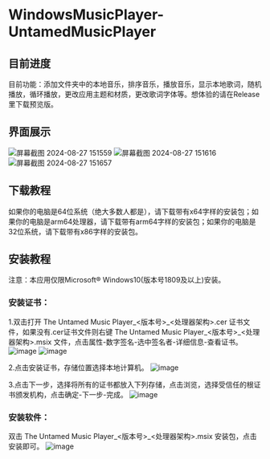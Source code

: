 # WindowsMusicPlayer-UntamedMusicPlayer

## 目前进度
目前功能：添加文件夹中的本地音乐，排序音乐，播放音乐，显示本地歌词，随机播放，循环播放，更改应用主题和材质，更改歌词字体等。想体验的请在Release里下载预览版。
## 界面展示
![屏幕截图 2024-08-27 151559](https://github.com/user-attachments/assets/e97fb507-4204-4ce3-8cc2-fc7d0f1387d3)
![屏幕截图 2024-08-27 151616](https://github.com/user-attachments/assets/e06651f4-88c3-44cf-a768-c913457a3ac6)
![屏幕截图 2024-08-27 151657](https://github.com/user-attachments/assets/2a730456-4563-497a-8c42-359309d15d84)

## 下载教程
如果你的电脑是64位系统（绝大多数人都是），请下载带有x64字样的安装包；如果你的电脑是arm64处理器，请下载带有arm64字样的安装包；如果你的电脑是32位系统，请下载带有x86字样的安装包。

## 安装教程
注意：本应用仅限Microsoft® Windows10(版本号1809及以上)安装。

### 安装证书：
1.双击打开 The Untamed Music Player_<版本号>\_<处理器架构>.cer 证书文件，如果没有.cer证书文件则右键 The Untamed Music Player_<版本号>_<处理器架构>.msix 文件，点击属性-数字签名-选中签名者-详细信息-查看证书。
![image](https://github.com/user-attachments/assets/81b5685a-3d26-4965-9bc2-9165571ce370)
![image](https://github.com/user-attachments/assets/cc40be42-d5fc-48b9-af44-bfbb6c85fe2a)

2.点击安装证书，存储位置选择本地计算机。
![image](https://github.com/user-attachments/assets/6306f664-8989-4a04-8287-16328f8b1f98)

3.点击下一步，选择将所有的证书都放入下列存储，点击浏览，选择受信任的根证书颁发机构，点击确定-下一步-完成。
![image](https://github.com/user-attachments/assets/7496b301-707c-4f0e-a4b2-59c26f3bf348)

### 安装软件：
双击 The Untamed Music Player_<版本号>_<处理器架构>.msix 安装包，点击安装即可。
![image](https://github.com/user-attachments/assets/8ef5b0c4-d854-46e0-b8f7-c6c01ab34add)
